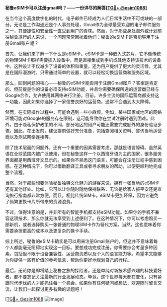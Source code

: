 **秘鲁eSIM卡可以注册gmail吗？——一份详尽的解答[[TG💪+ @esim1088](https://t.me/s/esim1088)]**

在当今这个高度数字化的时代，电子邮件已经成为人们日常生活中不可或缺的一部分。无论是工作沟通还是个人事务处理，Gmail作为全球最受欢迎的电子邮件服务之一，其便捷性和安全性一直受到用户的青睐。然而，对于那些身处海外或计划前往秘鲁旅行的人来说，一个问题常常困扰着他们：秘鲁的eSIM卡是否能够用于注册Gmail账户呢？

首先，让我们来了解一下什么是eSIM卡。eSIM卡是一种嵌入式芯片，它不像传统的物理SIM卡那样需要插入设备中，而是直接集成到手机或其他支持该技术的设备中。这种设计不仅减少了设备的体积和重量，还为用户提供了更大的灵活性，尤其是在国际漫游时。只需通过简单的设置，就可以轻松切换运营商和服务区域。

那么，回到问题的核心——秘鲁的eSIM卡能否用于注册Gmail账户？答案是肯定的，但前提是你的设备必须支持eSIM功能，并且你需要确保所选的运营商已经与Google合作，允许使用其网络进行注册。目前，许多主流的国际运营商都支持这一功能，因此如果你选择了一家信誉良好的运营商，通常不会遇到太大障碍。

然而，在实际操作过程中，可能会遇到一些小麻烦。例如，某些国家或地区的网络环境可能对Google的服务存在限制，这可能导致你在尝试注册时遇到困难。此外，由于隐私保护政策的不同，部分地区的用户可能还需要完成额外的身份验证步骤。因此，在出发前，建议提前做好充分准备，包括查阅相关资料、咨询当地运营商以及测试网络连接等。

除了技术层面的问题外，还有一个重要的因素需要考虑，那就是语言障碍。虽然英语在全球范围内被广泛使用，但在秘鲁这样一个以西班牙语为主的国家，很多服务界面都是用西班牙文显示的。如果你不熟悉这门语言，可能会在注册过程中感到困惑。在这种情况下，你可以借助翻译工具或者寻求朋友的帮助，以便更顺利地完成整个流程。

当然，对于那些想要体验秘鲁独特文化魅力的游客来说，拥有一张当地的eSIM卡还有其他好处。比如，它可以让你随时随地保持联系，无论是给家人报平安还是查询旅行指南都非常方便。而且，相比传统SIM卡，eSIM卡更加环保，因为它避免了频繁更换卡片所带来的资源浪费。

不过，值得注意的是，并非所有的智能手机都支持eSIM功能。如果你的手机不兼容这项技术，那么你就无法享受到上述便利了。在这种情况下，你可以考虑购买一部新机，或者选择购买一张普通的物理SIM卡作为替代方案。当然，这也意味着你需要承担更高的成本以及更复杂的换卡手续。

综上所述，秘鲁的eSIM卡确实是可以用来注册Gmail账户的，但这并不意味着每个人都能毫无阻碍地实现这一目标。要想成功完成注册，你需要综合考量多种因素，包括但不限于设备兼容性、运营商资质以及个人的语言能力等。希望本文能够为你提供一些有价值的参考信息，帮助你更好地规划自己的行程。

最后，无论你是即将踏上秘鲁之旅的探险者，还是单纯对新技术感兴趣的科技爱好者，都不要忘记关注最新的行业发展动态。毕竟，这个世界每天都在变化，只有紧跟时代步伐的人才能抓住每一个机会。如果你有任何疑问或想法，欢迎随时留言交流，让我们一起探讨更多有趣的话题吧！

[[TG💪+ @esim1088](https://t.me/s/esim1088) ![Image](https://i.postimg.cc/4NQfJmqS/Snipaste-2025-05-13-00-14-12.png)]
